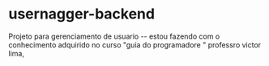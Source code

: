# usernagger-backend
Projeto para gerenciamento de usuario -- estou fazendo com o conhecimento adquirido no curso "guia do programadore " professro victor lima,
